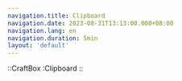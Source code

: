 ```yaml
---
navigation.title: Clipboard
navigation.date: 2023-08-31T13:13:00.000+08:00
navigation.lang: en
navigation.duration: 5min
layout: 'default'
---
```


::CraftBox
:Clipboard
::

<br />
